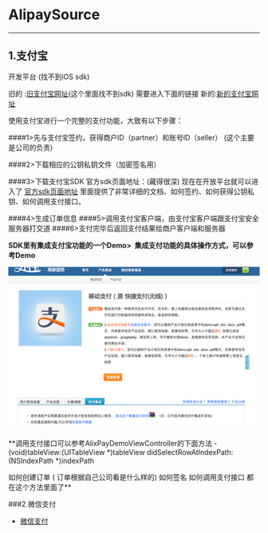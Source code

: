 # AlipaySource
---

## 1.支付宝
开发平台 (找不到iOS sdk)

旧的 :[旧支付宝网址](http://open.alipay.com/index.htm)(这个里面找不到sdk) 需要进入下面的链接
新的:[新的支付宝网址](https://openhome.alipay.com/platform/home.htm)

使用支付宝进行一个完整的支付功能，大致有以下步骤：

####1>先与支付宝签约，获得商户ID（partner）和账号ID（seller）
(这个主要是公司的负责)

####2>下载相应的公钥私钥文件（加密签名用）

####3>下载支付宝SDK
官方sdk页面地址：(藏得很深) 现在在开放平台就可以进入了
[官方sdk页面地址](https://b.alipay.com/order/productDetail.htm?productId=2014110308141993&tabId=4#ps-tabinfo-hash)
里面提供了非常详细的文档、如何签约、如何获得公钥私钥、如何调用支付接口。

####4>生成订单信息
####5>调用支付宝客户端，由支付宝客户端跟支付宝安全服务器打交道
####6>支付完毕后返回支付结果给商户客户端和服务器

**SDK里有集成支付宝功能的一个Demo>  集成支付功能的具体操作方式，可以参考Demo**

![enter image description here](https://github.com/xiangyangzhang/AliPaySource/blob/master/Alipay.png)

**调用支付接口可以参考AlixPayDemoViewController的下面方法
-(void)tableView:(UITableView *)tableView didSelectRowAtIndexPath:(NSIndexPath *)indexPath

如何创建订单 ( 订单根据自己公司看是什么样的)
如何签名
如何调用支付接口
都在这个方法里面了**

###2.微信支付
- [微信支付](https://open.weixin.qq.com/cgi-bin/showdocument?action=dir_list&t=resource/res_list&verify=1&lang=zh_CN)